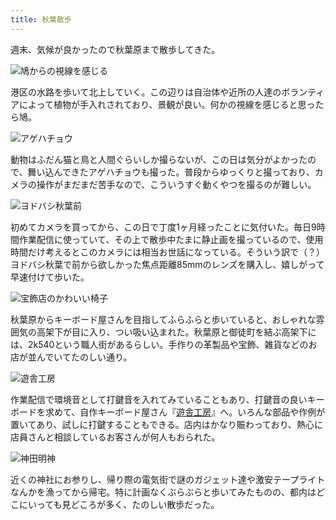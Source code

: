 ```yaml
---
title: 秋葉散歩
---
```

週末、気候が良かったので秋葉原まで散歩してきた。

![](https://lh4.googleusercontent.com/I5lUeiAra6ErsEgXx2jkt8oLCauTxPwS5bSM5RgjRW7kTp3MstkjkYTQEclcAEbJrrbGEvca4kNwgw-AaiNcR904nvbzqy82v8q65pU1yNVOrhJ-TMk1nYr-G0ilLxZPguQUPfzC_crEEn6ZylbAjg8 "鳩からの視線を感じる")

港区の水路を歩いて北上していく。この辺りは自治体や近所の人達のボランティアによって植物が手入れされており、景観が良い。何かの視線を感じると思ったら鳩。

![](https://lh3.googleusercontent.com/I6_piOoKoOOC7BxGwT8D19pNc2F77-ez89oL0FD-nbZHyDEuPoE5xj8JOJxQLcHu0vizlutW95B9wZKFwdVpeciRxa1Xo-5z9FuC_N8Cvkzo9j6_nzNf5ZI-Pn3I2iBZvzVs-llettDaDyCHTBr5Rl0 "アゲハチョウ")

動物はふだん猫と鳥と人間ぐらいしか撮らないが、この日は気分がよかったので、舞い込んできたアゲハチョウも撮った。普段からゆっくりと撮っており、カメラの操作がまだまだ苦手なので、こういうすぐ動くやつを撮るのが難しい。

![](https://lh6.googleusercontent.com/ckQALn1aZ3apanlczLAmD1KuyCUDfIcdodulIN0vmCNTnE3Gkyqrh4U2t2_HYpEp90QZuNpGfE4UgfM5I9xNLmHUUh7NTeuBfJxh1ZPAl_TxDGMC4EddceKR-Dvdp4Iv3ereJsOQVosLpIfpd9UH1CQ "ヨドバシ秋葉前")

初めてカメラを買ってから、この日で丁度1ヶ月経ったことに気付いた。毎日9時間作業配信に使っていて、その上で散歩中たまに静止画を撮っているので、使用時間だけ考えるとこのカメラには相当お世話になっている。そういう訳で（？）ヨドバシ秋葉で前から欲しかった焦点距離85mmのレンズを購入し、嬉しがって早速付けて歩いた。

![](https://lh5.googleusercontent.com/DtMe8CNy8UT2nDo6y5A0S5N7j42ppq1rysWM9OeS1URkhWMJ0j6DdAdc3dZT89fhXvZLVp-n7-SMFHwTf5KoxbEpRfGtlYEg2qP-mHKrDZPyR1NBR_HYWhNW90XQTyRuRil7krobt11AmD9kGOxYxeQ "宝飾店のかわいい椅子")

秋葉原からキーボード屋さんを目指してふらふらと歩いていると、おしゃれな雰囲気の高架下が目に入り、つい吸い込まれた。秋葉原と御徒町を結ぶ高架下には、2k540という職人街があるらしい。手作りの革製品や宝飾、雑貨などのお店が並んでいてたのしい通り。

![](https://lh5.googleusercontent.com/c-9ltiVJIO4QbgZgb8uW70Zenvkg5yUUvr9S1bSI9ewHePShUFUlQTqgJ5ajREXL6OqZ__xXju_ndnj0gT5MyABLewkSDsj1odrKyJLOGg2MT2VoT-ZY3EKidTCjGQlgom7gEUA6_zyJ_VL2fIWodk4 "遊舎工房")

作業配信で環境音として打鍵音を入れてみていることもあり、打鍵音の良いキーボードを求めて、自作キーボード屋さん『[遊舎工房](https://yushakobo.jp/)』へ。いろんな部品や作例が置いてあり、試しに打鍵することもできる。店内はかなり賑わっており、熱心に店員さんと相談しているお客さんが何人もおられた。

![](https://lh6.googleusercontent.com/PcjTFQh2Tej-3SWv2DMvxHREuF-vKKGW-6wRe4Wj__6fu1avwQ2TNGpHxLDSGr2ANcEiNsc5EHJ8csLPRgux_-XUFeha9oDX3pM2jjxtoCRNqFvxseaWiEJRBsRA7fj5vFu4ONXmjLToPnGCZOxtYPo "神田明神")

近くの神社にお参りし、帰り際の電気街で謎のガジェット達や激安テープライトなんかを漁ってから帰宅。特に計画なくぶらぶらと歩いてみたものの、都内はどこにいっても見どころが多く、たのしい散歩だった。
